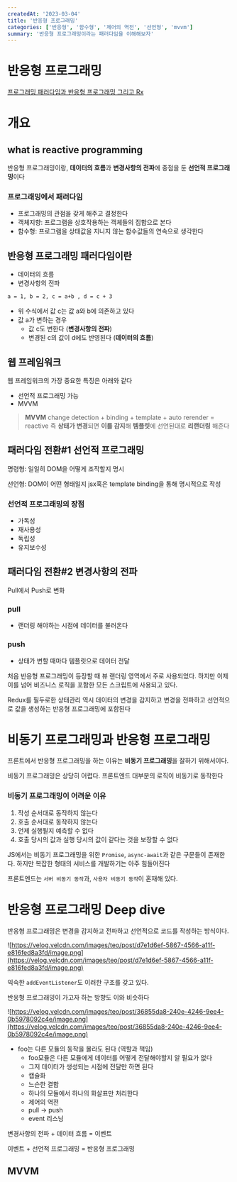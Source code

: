 ```yaml
---
createdAt: '2023-03-04'
title: '반응형 프로그래밍'
categories: ['반응형', '함수형', '제어의 역전', '선언형', 'mvvm']
summary: '반응형 프로그래밍이라는 패러다임을 이해해보자'
---
```

# 반응형 프로그래밍

[프로그래밍 패러다임과 반응형 프로그래밍 그리고 Rx](https://velog.io/@teo/reactive-programming#패러다임의-전환-2---변경사항의-전파pull-→-push)

# 개요

## what is reactive programming

반응형 프로그래밍이랑, **데이터의 흐름**과 **변경사항의 전파**에 중점을 둔 **선언적 프로그래밍**이다

### 프로그래밍에서 패러다임

- 프로그래밍의 관점을 갖게 해주고 결정한다
- 객체지향: 프로그램을 상호작용하는 객체들의 집합으로 본다
- 함수형: 프로그램을 상태값을 지니지 않는 함수값들의 연속으로 생각한다

## 반응형 프로그래밍 패러다임이란

- 데이터의 흐름
- 변경사항의 전파

```html
a = 1, b = 2, c = a+b , d = c + 3
```

- 위 수식에서 값 c는 값 a와 b에 의존하고 있다
- 값 a가 변하는 경우
    - 값 c도 변한다 (**변경사항의 전파**)
    - 변경된 c의 값이 d에도 반영된다 (**데이터의 흐름**)

## 웹 프레임워크

웹 프레임워크의 가장 중요한 특징은 아래와 같다

- 선언적 프로그래밍 가능
- MVVM

> **MVVM**
change detection + binding + template + auto rerender = reactive
즉 **상태가 변경**되면 **이를 감지**해 **템플릿**에 선언된대로 **리랜더링** 해준다
> 

## 패러다임 전환#1 선언적 프로그래밍

명령형: 일일히 DOM을 어떻게 조작할지 명시

선언형: DOM이 어떤 형태일지 jsx혹은 template binding을 통해 명시적으로 작성

### 선언적 프로그래밍의 장점

- 가독성
- 재사용성
- 독립성
- 유지보수성

## 패러다임 전환#2 변경사항의 전파

Pull에서 Push로 변화

### pull

- 랜더링 해야하는 시점에 데이터를 불러온다

### push

- 상태가 변할 때마다 템플릿으로 데이터 전달

처음 반응형 프로그래밍이 등장할 때 뷰 랜더링 영역에서 주로 사용되었다. 하지만 이제 이를 넘어 비즈니스 로직을 포함한 모든 스크립트에 사용되고 있다.

Redux를 필두로한 상태관리 역시 데이터의 변경을 감지하고 변경을 전파하고 선언적으로 값을 생성하는 반응형 프로그래밍에 포함된다

# 비동기 프로그래밍과 반응형 프로그래밍

프론트에서 반응형 프로그래밍을 하는 이유는 **비동기 프로그래밍**을 잘하기 위해서이다.

비동기 프로그래밍은 상당히 어렵다. 프론트엔드 대부분의 로직이 비동기로 동작한다

### 비동기 프로그래밍이 어려운 이유

1. 작성 순서대로 동작하지 않는다
2. 호출 순서대로 동작하지 않는다
3. 언제 실행될지 예측할 수 없다
4. 호출 당시의 값과 실행 당시의 값이 같다는 것을 보장할 수 없다

JS에서는 비동기 프로그래밍을 위한 `Promise`, `async-await`과 같은 구문들이 존재한다. 하지만 복잡한 형태의 서비스를 개발하기는 아주 힘들어진다

프론트엔드는 `서버 비동기 동작`과, `사용자 비동기 동작`이 혼재해 있다.

# 반응형 프로그래밍 Deep dive

반응형 프로그래밍은 변경을 감지하고 전파하고 선언적으로 코드를 작성하는 방식이다.

![https://velog.velcdn.com/images/teo/post/d7e1d6ef-5867-4566-a11f-e816fed8a3fd/image.png](https://velog.velcdn.com/images/teo/post/d7e1d6ef-5867-4566-a11f-e816fed8a3fd/image.png)

익숙한 `addEventListener`도 이러한 구조를 갖고 있다.

반응형 프로그래밍이 가고자 하는 방향도 이와 비슷하다

![https://velog.velcdn.com/images/teo/post/36855da8-240e-4246-9ee4-0b5978092c4e/image.png](https://velog.velcdn.com/images/teo/post/36855da8-240e-4246-9ee4-0b5978092c4e/image.png)

- foo는 다른 모듈의 동작을 몰라도 된다 (역할과 책임)
    - foo모듈은 다른 모듈에게 데이터를 어떻게 전달해야할지 알 필요가 없다
    - 그저 데이터가 생성되는 시점에 전달만 하면 된다
    - 캡슐화
    - 느슨한 결합
    - 하나의 모듈에서 하나의 화살표만 처리한다
    - 제어의 역전
    - pull → push
    - event 리스닝

변경사항의 전파 + 데이터 흐름 = 이벤트

이벤트 + 선언적 프로그래밍 = 반응형 프로그래밍

## MVVM